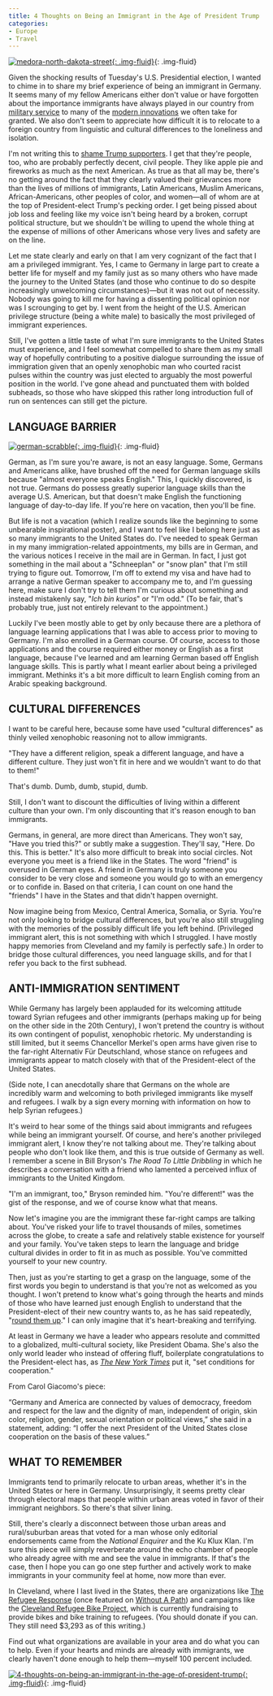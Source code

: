 ```yaml
---
title: 4 Thoughts on Being an Immigrant in the Age of President Trump
categories:
- Europe
- Travel
---
```


[![medora-north-dakota-street](https://withoutapath.com/wp-content/uploads/2016/11/Medora-North-Dakota-Street.jpg){: .img-fluid}](https://withoutapath.com/wp-content/uploads/2016/11/Medora-North-Dakota-Street.jpg){: .img-fluid}

Given the shocking results of Tuesday's U.S. Presidential election, I wanted to chime in to share my brief experience of being an immigrant in Germany. It seems many of my fellow Americans either don't value or have forgotten about the importance immigrants have always played in our country from [military service](http://www.military.com/daily-news/2016/10/27/father-who-lost-muslim-son-iraq-berates-trump-mosque.html) to many of the [modern innovations](http://www.huffingtonpost.com/2013/04/22/american-companies-founded-by-immigrants_n_3116172.html) we often take for granted. We also don't seem to appreciate how difficult it is to relocate to a foreign country from linguistic and cultural differences to the loneliness and isolation.<!-- more -->

I'm not writing this to [shame Trump supporters](http://www.nytimes.com/interactive/projects/cp/opinion/election-night-2016/stop-shaming-trump-supporters). I get that they're people, too, who are probably perfectly decent, civil people. They like apple pie and fireworks as much as the next American. As true as that all may be, there's no getting around the fact that they clearly valued their grievances more than the lives of millions of immigrants, Latin Americans, Muslim Americans, African-Americans, other peoples of color, and women—all of whom are at the top of President-elect Trump's pecking order. I get being pissed about job loss and feeling like my voice isn't being heard by a broken, corrupt political structure, but we shouldn't be willing to upend the whole thing at the expense of millions of other Americans whose very lives and safety are on the line.

Let me state clearly and early on that I am very cognizant of the fact that I am a privileged immigrant. Yes, I came to Germany in large part to create a better life for myself and my family just as so many others who have made the journey to the United States (and those who continue to do so despite increasingly unwelcoming circumstances)—but it was not out of necessity. Nobody was going to kill me for having a dissenting political opinion nor was I scrounging to get by. I went from the height of the U.S. American privilege structure (being a white male) to basically the most privileged of immigrant experiences.

Still, I've gotten a little taste of what I'm sure immigrants to the United States must experience, and I feel somewhat compelled to share them as my small way of hopefully contributing to a positive dialogue surrounding the issue of immigration given that an openly xenophobic man who courted racist pulses within the country was just elected to arguably the most powerful position in the world. I've gone ahead and punctuated them with bolded subheads, so those who have skipped this rather long introduction full of run on sentences can still get the picture.

## LANGUAGE BARRIER

[![german-scrabble](https://withoutapath.com/wp-content/uploads/2016/11/German-Scrabble.jpg){: .img-fluid}](https://withoutapath.com/wp-content/uploads/2016/11/German-Scrabble.jpg){: .img-fluid}

German, as I'm sure you're aware, is not an easy language. Some, Germans and Americans alike, have brushed off the need for German language skills because "almost everyone speaks English." This, I quickly discovered, is not true. Germans do possess greatly superior language skills than the average U.S. American, but that doesn't make English the functioning language of day-to-day life. If you're here on vacation, then you'll be fine.

But life is not a vacation (which I realize sounds like the beginning to some unbearable inspirational poster), and I want to feel like I belong here just as so many immigrants to the United States do. I've needed to speak German in my many immigration-related appointments, my bills are in German, and the various notices I receive in the mail are in German. In fact, I just got something in the mail about a "Schneeplan" or "snow plan" that I'm still trying to figure out. Tomorrow, I'm off to extend my visa and have had to arrange a native German speaker to accompany me to, and I'm guessing here, make sure I don't try to tell them I'm curious about something and instead mistakenly say, "_Ich bin kurios_" or "I'm odd." (To be fair, that's probably true, just not entirely relevant to the appointment.)

Luckily I've been mostly able to get by only because there are a plethora of language learning applications that I was able to access prior to moving to Germany. I'm also enrolled in a German course. Of course, access to those applications and the course required either money or English as a first language, because I've learned and am learning German based off English language skills. This is partly what I meant earlier about being a privileged immigrant. Methinks it's a bit more difficult to learn English coming from an Arabic speaking background.

## CULTURAL DIFFERENCES

I want to be careful here, because some have used "cultural differences" as thinly veiled xenophobic reasoning not to allow immigrants.

"They have a different religion, speak a different language, and have a different culture. They just won't fit in here and we wouldn't want to do that to them!"

That's dumb. Dumb, dumb, stupid, dumb.

Still, I don't want to discount the difficulties of living within a different culture than your own. I'm only discounting that it's reason enough to ban immigrants.

Germans, in general, are more direct than Americans. They won't say, "Have you tried this?" or subtly make a suggestion. They'll say, "Here. Do this. This is better." It's also more difficult to break into social circles. Not everyone you meet is a friend like in the States. The word "friend" is overused in German eyes. A friend in Germany is truly someone you consider to be very close and someone you would go to with an emergency or to confide in. Based on that criteria, I can count on one hand the "friends" I have in the States and that didn't happen overnight.

Now imagine being from Mexico, Central America, Somalia, or Syria. You're not only looking to bridge cultural differences, but you're also still struggling with the memories of the possibly difficult life you left behind. (Privileged immigrant alert, this is not something with which I struggled. I have mostly happy memories from Cleveland and my family is perfectly safe.) In order to bridge those cultural differences, you need language skills, and for that I refer you back to the first subhead.

## ANTI-IMMIGRATION SENTIMENT

While Germany has largely been applauded for its welcoming attitude toward Syrian refugees and other immigrants (perhaps making up for being on the other side in the 20th Century), I won't pretend the country is without its own contingent of populist, xenophobic rhetoric. My understanding is still limited, but it seems Chancellor Merkel's open arms have given rise to the far-right Alternativ Für Deutschland, whose stance on refugees and immigrants appear to match closely with that of the President-elect of the United States.

(Side note, I can anecdotally share that Germans on the whole are incredibly warm and welcoming to both privileged immigrants like myself and refugees. I walk by a sign every morning with information on how to help Syrian refugees.)

It's weird to hear some of the things said about immigrants and refugees while being an immigrant yourself. Of course, and here's another privileged immigrant alert, I know they're not talking about me. They're talking about people who don't look like them, and this is true outside of Germany as well. I remember a scene in Bill Bryson's _The Road To Little Dribbling_ in which he describes a conversation with a friend who lamented a perceived influx of immigrants to the United Kingdom.

"I'm an immigrant, too," Bryson reminded him.
"You're different!" was the gist of the response, and we of course know what that means.

Now let's imagine you are the immigrant these far-right camps are talking about. You've risked your life to travel thousands of miles, sometimes across the globe, to create a safe and relatively stable existence for yourself and your family. You've taken steps to learn the language and bridge cultural divides in order to fit in as much as possible. You've committed yourself to your new country.

Then, just as you're starting to get a grasp on the language, some of the first words you begin to understand is that you're not as welcomed as you thought. I won't pretend to know what's going through the hearts and minds of those who have learned just enough English to understand that the President-elect of their new country wants to, as he has said repeatedly, "[round them up](http://www.latimes.com/politics/la-na-pol-trump-deport-20160822-snap-story.html)." I can only imagine that it's heart-breaking and terrifying.

At least in Germany we have a leader who appears resolute and committed to a globalized, multi-cultural society, like President Obama. She's also the only world leader who instead of offering fluff, boilerplate congratulations to the President-elect has, as [_The New York Times_](http://www.nytimes.com/interactive/projects/cp/opinion/election-night-2016/angela-merkels-warning-to-trump) put it, "set conditions for cooperation."

From Carol Giacomo's piece:

“Germany and America are connected by values of democracy, freedom and respect for the law and the dignity of man, independent of origin, skin color, religion, gender, sexual orientation or political views,” she said in a statement, adding: “I offer the next President of the United States close cooperation on the basis of these values.”

## WHAT TO REMEMBER

Immigrants tend to primarily relocate to urban areas, whether it's in the United States or here in Germany. Unsurprisingly, it seems pretty clear through electoral maps that people within urban areas voted in favor of their immigrant neighbors. So there's that silver lining.

Still, there's clearly a disconnect between those urban areas and rural/suburban areas that voted for a man whose only editorial endorsements came from the _National Enquirer_ and the Ku Klux Klan. I'm sure this piece will simply reverberate around the echo chamber of people who already agree with me and see the value in immigrants. If that's the case, then I hope you can go one step further and actively work to make immigrants in your community feel at home, now more than ever.

In Cleveland, where I last lived in the States, there are organizations like [The Refugee Response](http://therefugeeresponse.org/) (once featured on [Without A Path](https://withoutapath.com/refugee-crisis-refugee-response/)) and campaigns like the [Cleveland Refugee Bike Project](https://www.ioby.org/project/cleveland-refugee-bike-project), which is currently fundraising to provide bikes and bike training to refugees. (You should donate if you can. They still need $3,293 as of this writing.)

Find out what organizations are available in your area and do what you can to help. Even if your hearts and minds are already with immigrants, we clearly haven't done enough to help them—myself 100 percent included.

[![4-thoughts-on-being-an-immigrant-in-the-age-of-president-trump](https://withoutapath.com/wp-content/uploads/2016/11/4-Thoughts-on-Being-an-Immigrant-in-the-Age-of-President-Trump.jpg){: .img-fluid}](https://withoutapath.com/wp-content/uploads/2016/11/4-Thoughts-on-Being-an-Immigrant-in-the-Age-of-President-Trump.jpg){: .img-fluid}
